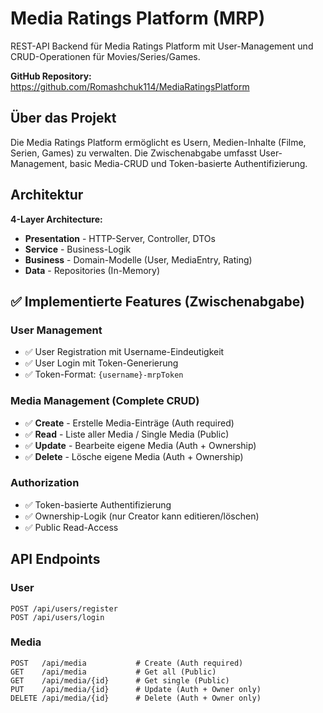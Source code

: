 # Media Ratings Platform (MRP) 

REST-API Backend für Media Ratings Platform mit User-Management und CRUD-Operationen für Movies/Series/Games.

**GitHub Repository:** https://github.com/Romashchuk114/MediaRatingsPlatform

## Über das Projekt

Die Media Ratings Platform ermöglicht es Usern, Medien-Inhalte (Filme, Serien, Games) zu verwalten. Die Zwischenabgabe umfasst User-Management, basic Media-CRUD und Token-basierte Authentifizierung.

## Architektur

**4-Layer Architecture:**
- **Presentation** - HTTP-Server, Controller, DTOs
- **Service** - Business-Logik
- **Business** - Domain-Modelle (User, MediaEntry, Rating)
- **Data** - Repositories (In-Memory)

## ✅ Implementierte Features (Zwischenabgabe)

### User Management
- ✅ User Registration mit Username-Eindeutigkeit
- ✅ User Login mit Token-Generierung
- ✅ Token-Format: `{username}-mrpToken`

### Media Management (Complete CRUD)
- ✅ **Create** - Erstelle Media-Einträge (Auth required)
- ✅ **Read** - Liste aller Media / Single Media (Public)
- ✅ **Update** - Bearbeite eigene Media (Auth + Ownership)
- ✅ **Delete** - Lösche eigene Media (Auth + Ownership)

### Authorization
- ✅ Token-basierte Authentifizierung
- ✅ Ownership-Logik (nur Creator kann editieren/löschen)
- ✅ Public Read-Access

## API Endpoints

### User
```http
POST /api/users/register
POST /api/users/login
```

### Media
```http
POST   /api/media           # Create (Auth required)
GET    /api/media           # Get all (Public)
GET    /api/media/{id}      # Get single (Public)
PUT    /api/media/{id}      # Update (Auth + Owner only)
DELETE /api/media/{id}      # Delete (Auth + Owner only)
```

